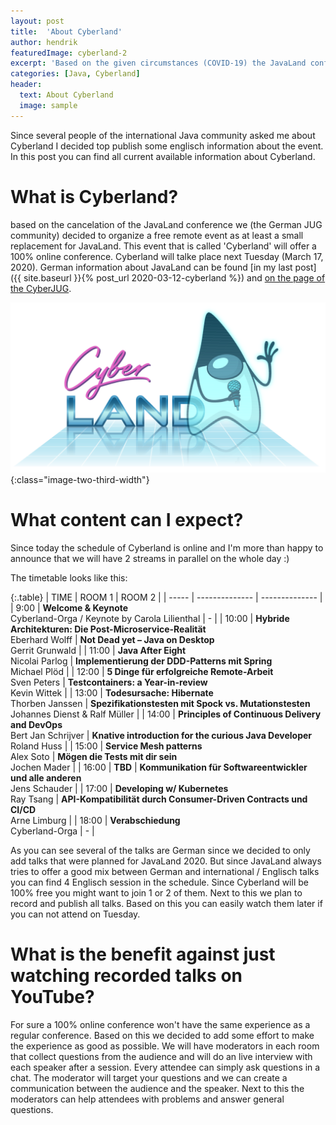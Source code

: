 ```yaml
---
layout: post
title:  'About Cyberland'
author: hendrik
featuredImage: cyberland-2
excerpt: 'Based on the given circumstances (COVID-19) the JavaLand conferences has been canceled. This was the only solution that made sense for the organizers. We can understand that a lot of visitors and speakers are sad about this news. Based on this the German JUG community is organzing a 100% remote conference called Cyberland'
categories: [Java, Cyberland]
header:
  text: About Cyberland
  image: sample
---
```


Since several people of the international Java community asked me about Cyberland I decided top publish some englisch information about the event. In this post you can find all current available information about Cyberland.

# What is Cyberland?

based on the cancelation of the JavaLand conference we (the German JUG community) decided to organize a free remote event as at least a small replacement for JavaLand. This event that is called 'Cyberland' will offer a 100% online conference. Cyberland will talke place next Tuesday (March 17, 2020). German information about JavaLand can be found [in my last post]({{ site.baseurl }}{% post_url 2020-03-12-cyberland %}) and [on the page of the CyberJUG](https://cyberjug.de/cyberland2020/).

![Cyberland](/assets/posts/2020-03-13-cyberland_en/cyberland_1.png){:class="image-two-third-width"}

# What content can I expect?

Since today the schedule of Cyberland is online and I'm more than happy to announce that we will have 2 streams in parallel on the whole day :)

The timetable looks like this:

{:.table}
| TIME  | ROOM 1         | ROOM 2         |
| ----- | -------------- | -------------- |
| 9:00  | __Welcome & Keynote__ <br>Cyberland-Orga / Keynote by Carola Lilienthal | - |
| 10:00 | __Hybride Architekturen: Die Post-Microservice-Realität__ <br>Eberhard Wolff | __Not Dead yet – Java on Desktop__ <br>Gerrit Grunwald |
| 11:00 | __Java After Eight__ <br>Nicolai Parlog | __Implementierung der DDD-Patterns mit Spring__ <br>Michael Plöd |
| 12:00 | __5 Dinge für erfolgreiche Remote-Arbeit__ <br>Sven Peters | __Testcontainers: a Year-in-review__ <br>Kevin Wittek |
| 13:00 | __Todesursache: Hibernate__ <br>Thorben Janssen | __Spezifikationstesten mit Spock vs. Mutationstesten__ <br>Johannes Dienst & Ralf Müller |
| 14:00 | __Principles of Continuous Delivery and DevOps__ <br>Bert Jan Schrijver | __Knative introduction for the curious Java Developer__ <br>Roland Huss |
| 15:00 | __Service Mesh patterns__ <br>Alex Soto | __Mögen die Tests mit dir sein__ <br>Jochen Mader |
| 16:00 | __TBD__ | __Kommunikation für Softwareentwickler und alle anderen__ <br>Jens Schauder |
| 17:00 | __Developing w/ Kubernetes__ <br>Ray Tsang | __API-Kompatibilität durch Consumer-Driven Contracts und CI/CD__ <br>Arne Limburg |
| 18:00 | __Verabschiedung__ <br>Cyberland-Orga | - |

As you can see several of the talks are German since we decided to only add talks that were planned for JavaLand 2020. But since JavaLand always tries to offer a good mix between German and international / Englisch talks you can find 4 Englisch session in the schedule. Since Cyberland will be 100% free you might want to join 1 or 2 of them. Next to this we plan to record and publish all talks. Based on this you can easily watch them later if you can not attend on Tuesday.

# What is the benefit against just watching recorded talks on YouTube?

For sure a 100% online conference won't have the same experience as a regular conference. Based on this we decided to add some effort to make the experience as good as possible. We will have moderators in each room that collect questions from the audience and will do an live interview with each speaker after a session. Every attendee can simply ask questions in a chat. The moderator will target your questions and we can create a communication between the audience and the speaker. Next to this the moderators can help attendees with problems and answer general questions.
